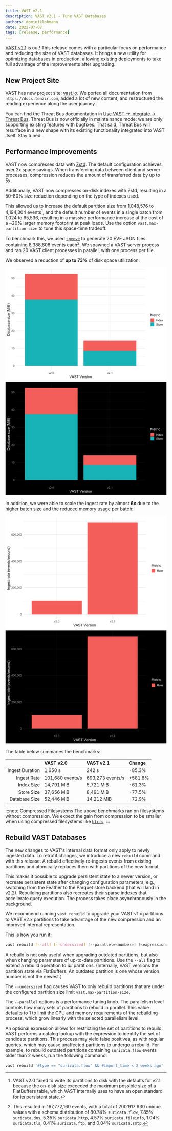 ```yaml
---
title: VAST v2.1
description: VAST v2.1 - Tune VAST Databases
authors: dominiklohmann
date: 2022-07-07
tags: [release, performance]
---
```


[VAST v2.1][github-vast-release] is out! This release comes with a particular
focus on performance and reducing the size of VAST databases. It brings a new
utility for optimizing databases in production, allowing existing deployments to
take full advantage of the improvements after upgrading.

[github-vast-release]: https://github.com/tenzir/vast/releases/tag/v2.1.0

<!--truncate-->

## New Project Site

VAST has new project site: [vast.io](https://vast.io). We ported all
documentation from `https://docs.tenzir.com`, added a lot of new content, and
restructured the reading experience along the user journey.

You can find the Threat Bus documentation in [Use VAST → Integrate → Threat
Bus](/docs/use-vast/integrate/threatbus). Threat Bus is now officially in
maintainance mode: we are only supporting existing features with bugfixes. That
said, Threat Bus will resurface in a new shape with its existing functionality
integrated into VAST itself. Stay tuned.

## Performance Improvements

VAST now compresses data with [Zstd](http://www.zstd.net). The default
configuration achieves over 2x space savings. When transferring data between
client and server processes, compression reduces the amount of transferred data
by up to 5x.

Additionally, VAST now compresses on-disk indexes with Zstd, resulting in a
50-80% size reduction depending on the type of indexes used.

This allowed us to increase the default partition size from 1,048,576 to
4,194,304 events[^1], and the default number of events in a single batch from 1,024
to 65,536, resulting in a massive performance increase at the cost of a ~20%
larger memory footprint at peak loads. Use the option `vast.max-partition-size`
to tune this space-time tradeoff.

To benchmark this, we used [`speeve`][speeve] to generate 20 EVE JSON files
containing 8,388,608 events each[^2]. We spawned a VAST server process and ran
20 VAST client processes in parallel, with one process per file.

We observed a reduction of **up to 73%** of disk space utilization:

![Database Size](storage-light.png#gh-light-mode-only)
![Database Size](storage-dark.png#gh-dark-mode-only)

In addition, we were able to scale the ingest rate by almost **6x** due to the
higher batch size and the reduced memory usage per batch:

![Ingest Rate](rate-light.png#gh-light-mode-only)
![Ingest Rate](rate-dark.png#gh-dark-mode-only)

The table below summaries the benchmarks:

||VAST v2.0|VAST v2.1|Change|
|-:|:-|:-|:-|
|Ingest Duration|1,650 s|242 s|-85.3%|
|Ingest Rate|101,680 events/s|693,273 events/s|+581.8%|
|Index Size|14,791 MiB|5,721 MiB|-61.3%|
|Store Size|37,656 MiB|8,491 MiB|-77.5%|
|Database Size|52,446 MiB|14,212 MiB|-72.9%|

:::note Compressed Filesystems
The above benchmarks ran on filesystems without compression. We expect the gain
from compression to be smaller when using compressed filesystems like
[`btrfs`][btrfs].
:::

[speeve]: https://github.com/satta/speeve
[btrfs]: https://btrfs.wiki.kernel.org/index.php/Main_Page

[^1]: VAST v2.0 failed to write its partitions to disk with the defaults for
  v2.1 because the on-disk size exceeded the maximum possible size of a
  FlatBuffers table, which VAST internally uses to have an open standard for its
  persistent state.
[^2]: This resulted in 167,772,160 events, with a total of 200'917'930 unique
  values with a schema distribution of 80.74% `suricata.flow`, 7.85%
  `suricata.dns`, 5.35% `suricata.http`, 4.57% `suricata.fileinfo`, 1.04%
  `suricata.tls`, 0.41% `suricata.ftp`, and 0.04% `suricata.smtp`.

## Rebuild VAST Databases

The new changes to VAST's internal data format only apply to newly ingested
data. To retrofit changes, we introduce a new `rebuild` command with this
release. A rebuild effectively re-ingests events from existing partitions and
atomically replaces them with partitions of the new format.

This makes it possible to upgrade persistent state to a newer version, or
recreate persistent state after changing configuration parameters, e.g.,
switching from the Feather to the Parquet store backend (that will land in
v2.2). Rebuilding partitions also recreates their sparse indexes that
accellerate query execution. The process takes place asynchronously in the
background.

We recommend running `vast rebuild` to upgrade your VAST v1.x partitions to VAST
v2.x partitions to take advantage of the new compression and an improved
internal representation.

This is how you run it:

```bash
vast rebuild [--all] [--undersized] [--parallel=<number>] [<expression>]
```

A rebuild is not only useful when upgrading outdated partitions, but also when
changing parameters of up-to-date partitions. Use the `--all` flag to extend a
rebuild operation to _all_ partitions. (Internally, VAST versions the partition
state via FlatBuffers. An outdated partition is one whose version number is not
the newest.)

The `--undersized` flag causes VAST to only rebuild partitions that are under
the configured partition size limit `vast.max-partition-size`.

The `--parallel` options is a performance tuning knob. The parallelism level
controls how many sets of partitions to rebuild in parallel. This value defaults
to 1 to limit the CPU and memory requirements of the rebuilding process, which
grow linearly with the selected parallelism level.

An optional expression allows for restricting the set of partitions to rebuild.
VAST performs a catalog lookup with the expression to identify the set of
candidate partitions. This process may yield false positives, as with regular
queries, which may cause unaffected partitions to undergo a rebuild. For
example, to rebuild outdated partitions containing `suricata.flow` events
older than 2 weeks, run the following command:

```bash
vast rebuild '#type == "suricata.flow" && #import_time < 2 weeks ago'
```
